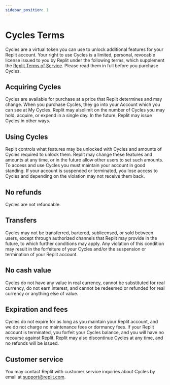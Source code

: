```yaml
---
sidebar_position: 1
---
```


# Cycles Terms

Cycles are a virtual token you can use to unlock additional features for your Replit account. Your right to use Cycles is a limited, personal, revocable license issued to you by Replit under the following terms, which supplement the [Replit Terms of Service](https://replit.com/site/terms). Please read them in full before you purchase Cycles.

## Acquiring Cycles

Cycles are available for purchase at a price that Replit determines and may change. When you purchase Cycles, they go into your Account which you can see at My Cycles. Replit may alsolimit on the number of Cycles you may hold, acquire, or expend in a single day. In the future, Replit may issue Cycles in other ways.

## Using Cycles

Replit controls what features may be unlocked with Cycles and amounts of Cycles required to unlock them. Replit may change these features and amounts at any time, or in the future allow other users to set such amounts. To access and use Cycles you must maintain your account in good standing. If your account is suspended or terminated, you lose access to Cycles and depending on the violation may not receive them back.

## No refunds

Cycles are not refundable.

## Transfers

Cycles may not be transferred, bartered, sublicensed, or sold between users, except through authorized channels that Replit may provide in the future, to which further conditions may apply. Any violation of this condition may result in the forfeiture of your Cycles and/or the suspension or termination of your Replit account.

## No cash value

Cycles do not have any value in real currency, cannot be substituted for real currency, do not earn interest, and cannot be redeemed or refunded for real currency or anything else of value. 

## Expiration and fees

Cycles do not expire for as long as you maintain your Replit account, and we do not charge no maintenance fees or dormancy fees. If your Replit account is terminated, you forfeit your Cycles balance, and you will have no recourse against Replit. Replit may also discontinue Cycles at any time, and no refunds will be issued.

## Customer service

You may contact Replit with customer service inquiries about Cycles by email at [support@replit.com](mailto:support@replit.com).
